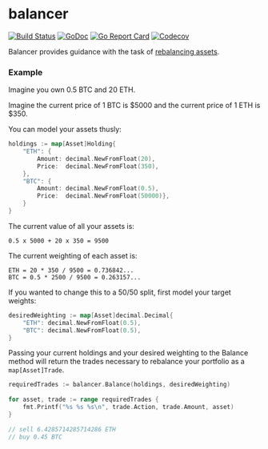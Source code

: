 # balancer
[![Build Status](https://travis-ci.com/pdbrito/balancer.png?branch=master)](https://travis-ci.com/pdbrito/balancer) [![GoDoc](https://godoc.org/github.com/pdbrito/balancer?status.svg)](https://godoc.org/github.com/pdbrito/balancer) [![Go Report Card](https://goreportcard.com/badge/github.com/pdbrito/balancer)](https://goreportcard.com/report/github.com/pdbrito/balancer) [![Codecov](https://codecov.io/gh/pdbrito/balancer/branch/master/graphs/badge.svg)](https://codecov.io/gh/pdbrito/balancer/branch/master/)

Balancer provides guidance with the task of [rebalancing assets](https://en.wikipedia.org/wiki/Rebalancing_investments). 

### Example

Imagine you own 0.5 BTC and 20 ETH.

Imagine the current price of 1 BTC is $5000 and the current price of 1 ETH is $350.

You can model your assets thusly:

```go
holdings := map[Asset]Holding{
    "ETH": {
        Amount: decimal.NewFromFloat(20),
        Price:  decimal.NewFromFloat(350),
    },
    "BTC": {
        Amount: decimal.NewFromFloat(0.5),
        Price:  decimal.NewFromFloat(50000)},
    }
}
```

The current value of all your assets is:

```
0.5 x 5000 + 20 x 350 = 9500
```

The current weighting of each asset is:

```
ETH = 20 * 350 / 9500 = 0.736842...
BTC = 0.5 * 2500 / 9500 = 0.263157...
```

If you wanted to change this to a 50/50 split, first model your target weights:

```go
desiredWeighting := map[Asset]decimal.Decimal{
    "ETH": decimal.NewFromFloat(0.5),
    "BTC": decimal.NewFromFloat(0.5),
}
```

Passing your current holdings and your desired weighting to the Balance method
will return the trades necessary to rebalance your portfolio as a `map[Asset]Trade`.

```go
requiredTrades := balancer.Balance(holdings, desiredWeighting)
    
for asset, trade := range requiredTrades {
	fmt.Printf("%s %s %s\n", trade.Action, trade.Amount, asset)
}
	
// sell 6.4285714285714286 ETH
// buy 0.45 BTC  
```